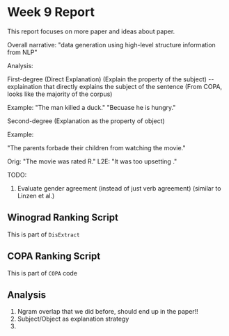# Week 9 Report

This report focuses on more paper and ideas about paper.

Overall narrative: "data generation using high-level structure information from NLP"

Analysis:

First-degree (Direct Explanation) (Explain the property of the subject) -- explaination that directly explains the subject of the sentence (From COPA, looks like the majority of the corpus)

Example: "The man killed a duck." "Becuase he is hungry."

Second-degree (Explanation as the property of object)

Example: 

"The parents forbade their children from watching the movie."	

Orig: "The movie was rated R."	L2E: "It was too upsetting ."



TODO:

1. Evaluate gender agreement (instead of just verb agreement) (similar to Linzen et al.)

## Winograd Ranking Script

This is part of `DisExtract`



## COPA Ranking Script

This is part of `COPA` code



## Analysis

1. Ngram overlap that we did before, should end up in the paper!!
2. Subject/Object as explanation strategy
3. 
